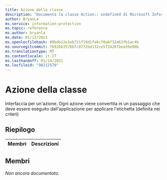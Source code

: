 ```yaml
---
title: Azione della classe
description: 'Documenta la classe Action:: undefined di Microsoft Information Protection (MIP) SDK.'
author: BryanLa
ms.service: information-protection
ms.topic: reference
ms.author: bryanla
ms.date: 01/13/2021
ms.openlocfilehash: 89bdb22e1eb721f19d1fa6cf0a6f32463fb1ac4b
ms.sourcegitcommit: 76926b357bbfc8772ed132ce5f2426fbea59e98b
ms.translationtype: MT
ms.contentlocale: it-IT
ms.lasthandoff: 01/14/2021
ms.locfileid: "98212570"
---
```

# <a name="class-action"></a>Azione della classe 
Interfaccia per un'azione. Ogni azione viene convertita in un passaggio che deve essere eseguito dall'applicazione per applicare l'etichetta (definita nei criteri)
  
## <a name="summary"></a>Riepilogo
 Membri                        | Descrizioni                                
--------------------------------|---------------------------------------------
  
## <a name="members"></a>Membri
_Non ancora documentato._
